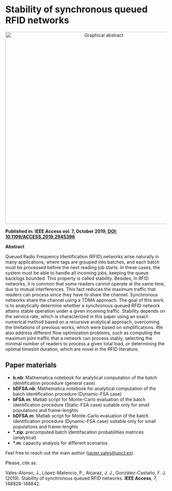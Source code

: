 # Stability of synchronous queued RFID networks

<p align="center">
<img src="https://ieeexplore.ieee.org/ielx7/6287639/8600701/8856209/graphical_abstract/access-gagraphic-2945396.jpg" alt="Graphical abstract" width="600">
</p>

<p>
<b> Published in: IEEE Access vol. 7, October 2019, <a href="https://doi.org/10.1109/ACCESS.2019.2945396"> DOI: 10.1109/ACCESS.2019.2945396 </a> </b> </p>

  
<b> Abstract </b>
<p>
<it>Queued Radio Frequency Identification (RFID) networks arise naturally in many applications, where tags are
grouped into batches, and each batch must be processed before the next reading job starts. In these cases, the
system must be able to handle all incoming jobs, keeping the queue backlogs bounded. This property is called
stability. Besides, in RFID networks, it is common that some readers cannot operate at the same time, due to mutual
interferences. This fact reduces the maximum traffic that readers can process since they have to share the channel.
Synchronous networks share the channel using a TDMA approach. The goal of this work is to analytically determine
whether a synchronous queued RFID network attains stable operation under a given incoming traffic. Stability
depends on the service rate, which is characterized in this paper using an exact numerical method based on a
recursive analytical approach, overcoming the limitations of previous works, which were based on simplifications.
We also address different flow optimization problems, such as computing the maximum joint traffic that a network
can process stably, selecting the minimal number of readers to process a given total load, or determining the
optimal timeslot duration, which are novel in the RFID literature.</it>
</p>


## Paper materials
<ul>
  <li> <b>b.nb</b>: Mathematica notebook for analytical computation of the batch identification procedure (general case)
  <li> <b>bDFSA.nb</b>: Mathematica notebook for analytical computation of the batch identification procedure (Dynamic-FSA case)
  <li> <b>bFSA.m</b>: Matlab script for Monte-Carlo evaluation of the batch identification procedure (Static-FSA case) suitable only for small populations and frame-lenghts
  <li> <b>bDFSA.m</b>: Matlab script for Monte-Carlo evaluation of the batch identification procedure (Dynamic-FSA case) suitable only for small populations and frame-lenghts
  <li> <b>*.zip</b>: precomputed batch identifacation probabilities matrices (analytical)
  <li> <b>*.m</b>: capacity analysis for different scenarios 
</ul>

Feel free to reach out the main author (javier.vales@upct.es).

Please, cite as:

Vales-Alonso, J., López-Matencio, P., Alcaraz, J. J., González-Castaño, F. J. (2019). </it>Stability of synchronous queued RFID networks</it>. <b>IEEE Access</b>, 7, 148828-148842.
